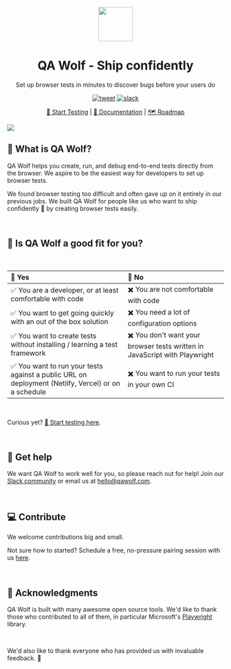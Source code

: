 <p align="center"><img src="https://qawolf-public.s3.us-east-2.amazonaws.com/logo-small.png" height="80" /></p>

<h1 align="center">QA Wolf - Ship confidently</h1>

<p align="center">Set up browser tests in minutes to discover bugs before your users do</p>

<p align="center">
<a align="center" href="https://twitter.com/intent/tweet?text=%F0%9F%90%BA+QA+Wolf%3A+Ship+confidently&url=https%3A%2F%2Fqawolf.com"><img src="https://img.shields.io/twitter/url/https/github.com/tterb/hyde.svg?style=social" alt="tweet" /></a>
<a href="http://slack.qawolf.com"><img src="https://img.shields.io/badge/slack-qawolf-36C5F0.svg?logo=slack" alt="slack" /></a>
</p>

<p align="center">
    <a href="https://www.qawolf.com/sign-up">🚀 Start Testing</a> |
    <a href="https://www.qawolf.com/docs">📖 Documentation</a> |
    <a href="https://github.com/qawolf/qawolf/projects/4">🗺️ Roadmap</a>
</p>

<a href="https://youtu.be/q4_kSEh2O7o" alt="create your first browser test">
<img src="https://qawolf-public.s3.us-east-2.amazonaws.com/create.gif">
</a>

<br/>

## 🐺 What is QA Wolf?

QA Wolf helps you create, run, and debug end-to-end tests directly from the browser. We aspire to be the easiest way for developers to set up browser tests.

We found browser testing too difficult and often gave up on it entirely in our previous jobs. We built QA Wolf for people like us who want to ship confidently 🚀 by creating browser tests easily.

<br/>

## 🤔 Is QA Wolf a good fit for you?

<br/>

| 🐺 Yes                                                                                              | 🦌 No                                                                      |
| :-------------------------------------------------------------------------------------------------- | :------------------------------------------------------------------------- |
| ✅ You are a developer, or at least comfortable with code                                           | ✖️ You are not comfortable with code                                       |
| ✅ You want to get going quickly with an out of the box solution                                    | ✖️ You need a lot of configuration options                                 |
| ✅ You want to create tests without installing / learning a test framework                          | ✖️ You don't want your browser tests written in JavaScript with Playwright |
| ✅ You want to run your tests against a public URL on deployment (Netlify, Vercel) or on a schedule | ✖️ You want to run your tests in your own CI                               |

<br/>

Curious yet? [🚀 Start testing here](https://www.qawolf.com/sign-up).

<br/>

## 🙋 Get help

We want QA Wolf to work well for you, so please reach out for help! Join our [Slack community](https://slack.qawolf.com) or email us at hello@qawolf.com.

<br/>

## 💻 Contribute

We welcome contributions big and small.

Not sure how to started? Schedule a free, no-pressure pairing session with us [here](https://calendly.com/qawolf/30min).

<br/>

## 🙏 Acknowledgments

QA Wolf is built with many awesome open source tools. We'd like to thank those who contributed to all of them, in particular Microsoft's [Playwright](https://github.com/microsoft/playwright) library.

<br/>

We'd also like to thank everyone who has provided us with invaluable feedback. 🐺
